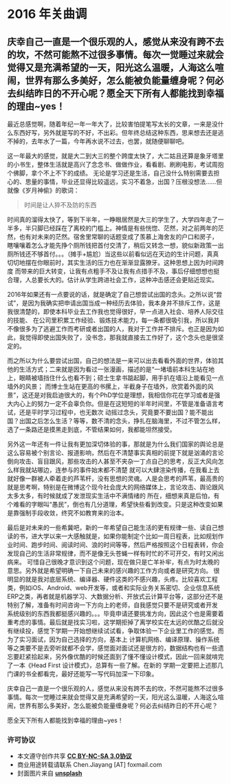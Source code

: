 # 2016 年关曲调

## 庆幸自己一直是一个很乐观的人，感觉从来没有跨不去的坎，不然可能熬不过很多事情。每次一觉睡过来就会觉得又是充满希望的一天，阳光这么温暖，人海这么喧闹，世界有那么多美好，怎么能被负能量缠身呢？何必去纠结昨日的不开心呢？愿全天下所有人都能找到幸福的理由~yes！

最近总感觉啊，随着年纪一年一年大了，比较害怕提笔写太长的文章，一来是没什么东西好写，另外就是写的不好，不出彩。但年终总结这种东西，思来想去还是逃不掉的，去年水了一篇，今年再水说不过去，也罢，就随便聊聊吧。

这一年最大的感觉，就是大二到大三的整个跨度太快了，大二姑且还算是象牙塔里的小书生，整体生活就是高兴了念念书、做做作业，看看剧、刷刷电影，考试周抱个佛脚，拿个不上不下的成绩。 无论是学习还是生活，自己没什么特别需要去担心的、思量的事情，毕业还显得比较遥远，实习不着急，出国？压根没想法……但就像《岁月神偷》的歌词：

> 时间是让人猝不及防的东西

时间真的溜得太快了，等到下半年，一睁眼居然是大三的学生了，大学四年走了一半多，半只脚已经踩在了离校的门槛上。神情是有些恍惚、茫然，对之前两年的茫然，也有对未来的茫然。宿舍里常聊的话题变成了羡慕上海舍友的户口和房子， 瞎嚷嚷着怎么才能先挣个厕所钱把首付交清了，稍后又转念一想，貌似新政策一出厕所钱还不够首付。。。（摊手+尴尬）当这些以前看似远在天边的生计问题，真真切切地摆在你眼前时，其实生活的压力也在渐渐显露獠牙。这种思想上因为时间跨度 而带来的巨大转变，让我有点粗手不及让我有点措手不及，事后仔细想想也挺合理，人总要长大的。估计从学生跨进社会工作，这种冲击感还会更贴近现实。

2016年如果还有一点要说的话，就是确定了自己想尝试出国的念头。之所以说“尝试”，是因为我确实把申请出国当成一种经历去体验，我本身并不排斥工作，这是我很清楚的，即使本科毕业去工作我也觉得很好，早一点进入社会、培养人际交往的技能、 在公司里积累工作经验、锻炼技术能力，每一条都很吸引我，所以我并不像很多为了逃避工作而考研或者出国的人，我对于工作并不排斥。也正是因为如此，我觉得即使出国失败了，没书念，那我就直接去工作好了，这个念头也是很坚定的。

而之所以为什么要尝试出国，自己的想法是一来可以出去看看外面的世界，体验其他的生活方式；二来就是因为看过一张漫画，描述的是“一堵墙前本科生站在地上，眼睛被墙挡住什么也看不到；硕士生拿书踮起脚，用手扒在墙沿上能看见一点墙外的风景； 而博士生站在更高的书摞上，半截身子在墙外，欣赏着外面的风景”，这还是对我启迪很大的，有个PhD学位是理想，我相信你花在学习或者是强大内心上的努力一定不会辜负你。但是在这短短的半年时间里，不管是准备语言考试，还是平时学习过程中，也无数次 动摇过念头，究竟要不要出国？能不能出国？出国之后怎么生活？等等，数不清的念头，挣扎在脑海里，不过不管怎么样，选了一条路还是摸黑走到底，不管结果如何，我都能坦然接受。

另外这一年还有一件让我有更加深切体验的事，那就是为什么我们国家的舆论总是这么容易被个别言论、报道影响，然后在不清楚事实真相的前提下就是汹涌的言论倒向攻击、盲目跟风，那些攻击的人甚至不夹杂一丁点自己的思考，反正大风向怎么样我就站哪边，连参与的事件始末都不清楚 就可以大肆渲染传播，在我看上去就好像一群被人牵着走的芦苇杆，没有思想的灵魂。人是会思考的芦苇，最高贵的就是思考啊，特别是在微博这个现今社会庞大的网络媒体上，言论攻击、舆论跟风太多太多，有时候就成了发泄现实生活中不满情绪的 所在，细想来真是后怕，有个难看的字眼叫“愚民”，倒也有几分道理，希望快些看到改变。只是这种改变如果是靠强制手段收敛，终究不如教育来的治本。

最后是对未来的一些希冀吧，新的一年希望自己能生活的更有规律一些、读自己想读的书，进大学以来一大感触就是，如果你能制定个比如一周日程表，比如规划作业时间、跑步时间、阅读时间、浪的时间等等，然后严格按照这个日程表转，你会发现自己的生活非常规律，而不是像无头苍蝇一样有时忙的不可开交，有时又闲出病来。 可惜自己很晚才意识到这个问题，现在做只是亡羊补牢，有点为时太晚的意思。另外就是希望明确一下自己未来的感兴趣的工作方向或者是研究方向。 很明显的就是我对底层系统、编译器、硬件这类的不感兴趣，头疼。比较喜欢工程类，例如iOS、Android、web开发等，或者和实际业务关系密切、企业信息系统ERP之类，再者就是机器学习、大数据分析、开放式云计算平台等，这部分还不是特别了解，准备有时间咨询一下方向上的老师，自我感觉只要不是研究或者开发 系统级别的东西我都挺感兴趣的。。。毕竟申请还要挑准方向，因此这个也是需要着重考虑的事情。最后就是找实习啦，这学期拒掉了离学校实在太远的优酷之后就没有继续投，感觉下学期一开始想继续试试看，争取体验一下企业里工作的感觉。而为了实习面试，因为自己选择的方向，基本上 计算机网络、编译原理、操作系统等之类要不是去旁听就都不会学，感觉面对面试还是很方的，数据结构也有一些遗忘要赶紧拾起来，另外像优酷的时候还面到了懂不懂设计模式，因此一回来就啃完了一本《Head First 设计模式》，总算有一些了解。在新的 学期一定要把上述那几门课的书全都看完，最好还能写一写代码加深一下印象。

庆幸自己一直是一个很乐观的人，感觉从来没有跨不去的坎，不然可能熬不过很多事情。每次一觉睡过来就会觉得又是充满希望的一天，阳光这么温暖，人海这么喧闹，世界有那么多美好，怎么能被负能量缠身呢？何必去纠结昨日的不开心呢？

愿全天下所有人都能找到幸福的理由~yes！

### 许可协议
* 本文遵守创作共享 <a href="https://creativecommons.org/licenses/by-nc-sa/3.0/cn/" target="_blank"><b>CC BY-NC-SA 3.0协议</b></a>
* 商业用途转载请联系 Chen.Jiayang [AT] foxmail.com
* 封面图片来自 <a href="https://unsplash.com/" target="_blank"><b> unsplash </b></a>

